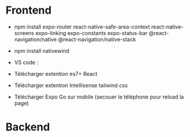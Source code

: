 # Frontend

- npm install expo-router react-native-safe-area-context react-native-screens expo-linking expo-constants expo-status-bar @react-navigation/native @react-navigation/native-stack

- npm install nativewind

- VS code : 
- Télécharger extention es7+ React
- Télécharger extention Intellisense tailwind css


- Télécharger Expo Go sur mobile (secouer le téléphone pour reload la page)


# Backend